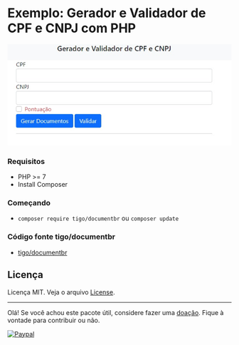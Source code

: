 # Exemplo: Gerador e Validador de CPF e CNPJ com PHP

[![example](https://github.com/tigoCaval/images/blob/main/web/geradorvalidador.jpg)](https://github.com/tigoCaval/example-documentbr)

### Requisitos

- PHP >= 7
- Install Composer

### Começando

- ```composer require tigo/documentbr``` ou ```composer update```

### Código fonte tigo/documentbr

- [tigo/documentbr](https://github.com/tigoCaval/document-br)

## Licença

Licença MIT. Veja o arquivo [License](https://github.com/tigoCaval/example-documentbr/blob/main/LICENSE).

---
Olá! Se você achou este pacote útil, considere fazer uma [doação](https://www.paypal.com/donate?hosted_button_id=GNFS3L3FRC9K8). Fique à vontade para contribuir ou não.

<a href="https://www.paypal.com/donate?hosted_button_id=GNFS3L3FRC9K8" target="_blank">
<img src="https://www.paypalobjects.com/pt_BR/i/btn/btn_donate_SM.gif" alt="Paypal">
</a>
